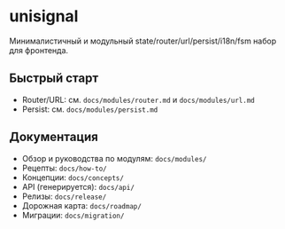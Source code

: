 # unisignal

Минималистичный и модульный state/router/url/persist/i18n/fsm набор для фронтенда.

## Быстрый старт

- Router/URL: см. `docs/modules/router.md` и `docs/modules/url.md`
- Persist: см. `docs/modules/persist.md`

## Документация

- Обзор и руководства по модулям: `docs/modules/`
- Рецепты: `docs/how-to/`
- Концепции: `docs/concepts/`
- API (генерируется): `docs/api/`
- Релизы: `docs/release/`
- Дорожная карта: `docs/roadmap/`
- Миграции: `docs/migration/`
